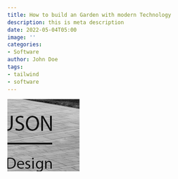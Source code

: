```yaml
---
title: How to build an Garden with modern Technology
description: this is meta description
date: 2022-05-04T05:00
image: ''
categories:
- Software
author: John Doe
tags:
- tailwind
- software
---
```


![image-76a76e.png](/src/content/images/blog/image-76a76e.png)